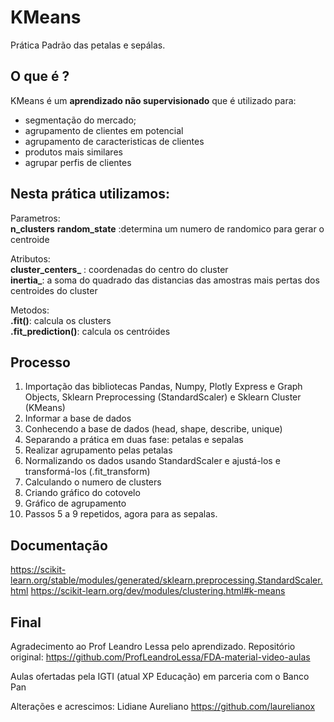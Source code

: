 # KMeans
Prática Padrão das petalas e sepálas.

## O que é ?
KMeans é um **aprendizado não supervisionado** que é utilizado para:
- segmentação do mercado;
- agrupamento de clientes em potencial
- agrupamento de caracteristicas de clientes 
- produtos mais similares
- agrupar perfis de clientes


## Nesta prática utilizamos:

Parametros:<br>
**n_clusters**
**random_state** :determina um numero de randomico para gerar o centroide

Atributos:<br>
**cluster_centers_** : coordenadas do centro do cluster<br>
**inertia_**: a soma do quadrado das distancias das amostras mais pertas dos centroides do cluster

Metodos:<br>
**.fit()**: calcula os clusters<br>
**.fit_prediction()**: calcula os centróides

## Processo
1. Importação das bibliotecas Pandas, Numpy, Plotly Express e Graph Objects, Sklearn Preprocessing (StandardScaler) e Sklearn Cluster (KMeans)
2. Informar a base de dados
3. Conhecendo a base de dados (head, shape, describe, unique)
4. Separando a prática em duas fase: petalas e sepalas
5. Realizar agrupamento pelas petalas
6. Normalizando os dados usando StandardScaler e ajustá-los e transformá-los (.fit_transform)
7. Calculando o numero de clusters
8. Criando gráfico do cotovelo 
9. Gráfico de agrupamento
10. Passos 5 a 9 repetidos, agora para as sepalas.

## Documentação
https://scikit-learn.org/stable/modules/generated/sklearn.preprocessing.StandardScaler.html
https://scikit-learn.org/dev/modules/clustering.html#k-means

## Final
Agradecimento ao Prof Leandro Lessa pelo aprendizado.
Repositório original: https://github.com/ProfLeandroLessa/FDA-material-video-aulas

Aulas ofertadas pela IGTI (atual XP Educação) em parceria com o Banco Pan

Alterações e acrescimos: Lidiane Aureliano
https://github.com/laurelianox
